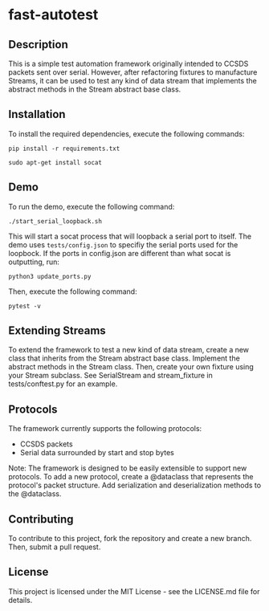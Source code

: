 # fast-autotest

## Description

This is a simple test automation framework originally intended to CCSDS packets sent over serial. However, after refactoring fixtures to manufacture Streams, it can be used to test any kind of data stream that implements the abstract methods in the Stream abstract base class.


## Installation

To install the required dependencies, execute the following commands:

```
pip install -r requirements.txt

sudo apt-get install socat
```

## Demo

To run the demo, execute the following command:

```
./start_serial_loopback.sh
```

This will start a socat process that will loopback a serial port to itself. The demo uses `tests/config.json` to specifiy the serial ports used for the loopbock. If the ports in config.json are different than what socat is outputting, run:
```
python3 update_ports.py
```

Then, execute the following command:

```
pytest -v
```

## Extending Streams

To extend the framework to test a new kind of data stream, create a new class that inherits from the Stream abstract base class. Implement the abstract methods in the Stream class. Then, create your own fixture using your Stream subclass. See SerialStream and stream_fixture in tests/conftest.py for an example.

## Protocols

The framework currently supports the following protocols:
- CCSDS packets
- Serial data surrounded by start and stop bytes

Note:
The framework is designed to be easily extensible to support new protocols. To add a new protocol, create a @dataclass that represents the protocol's packet structure. Add serialization and deserialization methods to the @dataclass.

## Contributing

To contribute to this project, fork the repository and create a new branch. Then, submit a pull request.

## License

This project is licensed under the MIT License - see the LICENSE.md file for details.


